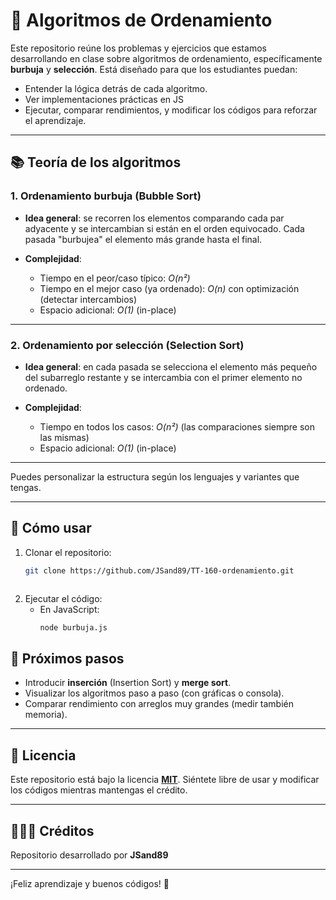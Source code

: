 # 🧠 Algoritmos de Ordenamiento

Este repositorio reúne los problemas y ejercicios que estamos desarrollando en clase sobre algoritmos de ordenamiento, específicamente **burbuja** y **selección**. Está diseñado para que los estudiantes puedan:

- Entender la lógica detrás de cada algoritmo.
- Ver implementaciones prácticas en JS
- Ejecutar, comparar rendimientos, y modificar los códigos para reforzar el aprendizaje.

---

## 📚 Teoría de los algoritmos

### 1. Ordenamiento burbuja (Bubble Sort)

- **Idea general**: se recorren los elementos comparando cada par adyacente y se intercambian si están en el orden equivocado. Cada pasada "burbujea" el elemento más grande hasta el final.

- **Complejidad**:
  - Tiempo en el peor/caso típico: *O(n²)*
  - Tiempo en el mejor caso (ya ordenado): *O(n)* con optimización (detectar intercambios)
  - Espacio adicional: *O(1)* (in-place)

---

### 2. Ordenamiento por selección (Selection Sort)

- **Idea general**: en cada pasada se selecciona el elemento más pequeño del subarreglo restante y se intercambia con el primer elemento no ordenado.

- **Complejidad**:
  - Tiempo en todos los casos: *O(n²)* (las comparaciones siempre son las mismas)
  - Espacio adicional: *O(1)* (in-place)

---

Puedes personalizar la estructura según los lenguajes y variantes que tengas.

---

## 🚀 Cómo usar

1. Clonar el repositorio:
   ```bash
   git clone https://github.com/JSand89/TT-160-ordenamiento.git
   ```
   ```
2. Ejecutar el código:
   - En JavaScript:
     ```bash
     node burbuja.js
     ```


## 🔭 Próximos pasos

- Introducir **inserción** (Insertion Sort) y **merge sort**.
- Visualizar los algoritmos paso a paso (con gráficas o consola).
- Comparar rendimiento con arreglos muy grandes (medir también memoria).

---

## 📄 Licencia

Este repositorio está bajo la licencia **[MIT](LICENSE)**. Siéntete libre de usar y modificar los códigos mientras mantengas el crédito.

---

## 🧑🏻‍🏫 Créditos

Repositorio desarrollado por **JSand89** 

---

¡Feliz aprendizaje y buenos códigos! 🚀
